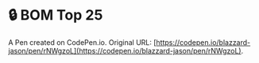 # 🔒 BOM Top 25

A Pen created on CodePen.io. Original URL: [https://codepen.io/blazzard-jason/pen/rNWgzoL](https://codepen.io/blazzard-jason/pen/rNWgzoL).

